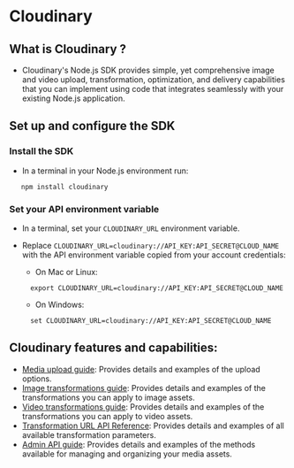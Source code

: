
# Cloudinary

## What is Cloudinary ?

- Cloudinary's Node.js SDK provides simple, yet comprehensive image and video upload, transformation, optimization, and delivery capabilities that you can implement using code that integrates seamlessly with your existing Node.js application.

## Set up and configure the SDK
### Install the SDK
- In a terminal in your Node.js environment run:
```
   npm install cloudinary
```
### Set your API environment variable
- In a terminal, set your `CLOUDINARY_URL` environment variable.

- Replace `CLOUDINARY_URL=cloudinary://API_KEY:API_SECRET@CLOUD_NAME` with the API environment variable copied from your account credentials:
   - On Mac or Linux:
   ```
     export CLOUDINARY_URL=cloudinary://API_KEY:API_SECRET@CLOUD_NAME
   ```
   - On Windows:
   ```
     set CLOUDINARY_URL=cloudinary://API_KEY:API_SECRET@CLOUD_NAME
   ```



## Cloudinary features and capabilities:
- [Media upload guide](https://cloudinary.com/documentation/image_video_and_file_upload): Provides details and examples of the upload options.
- [Image transformations guide](https://cloudinary.com/documentation/image_transformations): Provides details and examples of the transformations you can apply to image assets.
- [Video transformations guide](https://cloudinary.com/documentation/video_manipulation_and_delivery): Provides details and examples of the transformations you can apply to video assets.
- [Transformation URL API Reference](https://cloudinary.com/documentation/transformation_reference): Provides details and examples of all available transformation parameters.
- [Admin API guide](https://cloudinary.com/documentation/admin_api): Provides details and examples of the methods available for managing and organizing your media assets.
